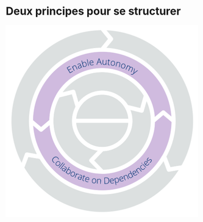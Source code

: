 # Deux principes pour se structurer


![Deux principes pour se structurer : Activer l'autonomie – Collaborer avec les dépendances](img/csf/csf-light-structure.png)
